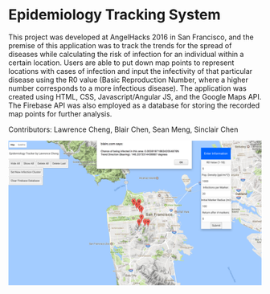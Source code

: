 # Epidemiology Tracking System

   This project was developed at AngelHacks 2016 in San Francisco, and the premise of this application was to track the trends for the spread of diseases while calculating the risk of infection for an individual within a certain location. Users are able to put down map points to represent locations with cases of infection and input the infectivity of that particular disease using the R0 value (Basic Reproduction Number, where a higher number corresponds to a more infectious disease).
   The application was created using HTML, CSS, Javascript/Angular JS, and the Google Maps API. The Firebase API was also employed as a database for storing the recorded map points for further analysis.
   
   Contributors: Lawrence Cheng, Blair Chen, Sean Meng, Sinclair Chen
   
   ![alt text](https://github.com/lawrencecheng123/Epidemiology-Tracking-System/blob/master/Updated%20Epidemiology%20Tracker.png "Epidemiology Tracker")
   
